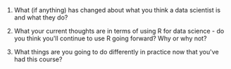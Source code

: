 1. What (if anything) has changed about what you think a data scientist is and what they do?






2. What your current thoughts are in terms of using R for data science - do you think you'll continue to use R going forward?  Why or why not?




3. What things are you going to do differently in practice now that you've had this course?
